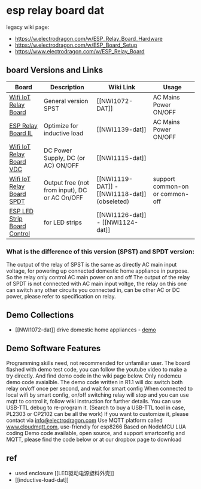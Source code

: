 # esp relay board dat

legacy wiki page:

- https://w.electrodragon.com/w/ESP_Relay_Board_Hardware
- https://w.electrodragon.com/w/ESP_Board_Setup
- https://www.electrodragon.com/w/ESP_Relay_Board


## board Versions and Links

| Board                                                                                                       | Description                                   | Wiki Link                                     | Usage                           |
| ----------------------------------------------------------------------------------------------------------- | --------------------------------------------- | --------------------------------------------- | ------------------------------- |
| [Wifi IoT Relay Board](https://www.electrodragon.com/product/wifi-iot-relay-board-based-esp8266/)           | General version SPST                          | [[NWI1072-DAT]]                               | AC Mains Power ON/OFF           |
| [ESP Relay Board IL](https://www.electrodragon.com/product/esp-relay-board-il-inductive-load/)              | Optimize for inductive load                   | [[NWI1139-dat]]                               | AC Mains Power ON/OFF           |
| [Wifi IoT Relay Board VDC](https://www.electrodragon.com/product/wifi-iot-relay-board-vdc-based-esp8266/)   | DC Power Supply, DC (or AC) ON/OFF            | [[NWI1115-dat]]                               |                                 |
| [Wifi IoT Relay Board SPDT](https://www.electrodragon.com/product/wifi-iot-relay-board-spdt-based-esp8266/) | Output free (not from input), DC or AC On/OFF | [[NWI1119-DAT]] - [[NWI1118-dat]] (obseleted) | support common-on or common-off |
| [ESP LED Strip Board Control](https://www.electrodragon.com/product/esp-led-strip-board/)                   | for LED strips                                | [[NWI1126-dat]] - [[NWI1124-dat]]             |                                 |



### What is the difference of this version (SPST) and SPDT version:

The output of the relay of SPST is the same as directly AC main input voltage, for powering up connected domestic home appliance in purpose. So the relay only control AC main power on and off
The output of the relay of SPDT is not connected with AC main input voltge, the relay on this one can switch any other circuits you connected in, can be other AC or DC power, please refer to specification on relay.

## Demo Collections 

- [[NWI1072-dat]] drive domestic home appliances - [demo](https://www.youtube.com/watch?v=Tznk1umc20M&ab_channel=ChowHe) 


## Demo Software Features
Programming skills need, not recommended for unfamiliar user.
The board flashed with demo test code, you can follow the youtube video to make a try directly. And find demo code in the wiki page below. Only nodemcu demo code avaialble.
The demo code written in R1.1 will do:
switch both relay on/off once per second, and wait for smart config
When connected to local wifi by smart config, on/off switching relay will stop and you can use mqtt to control it, follow wiki instruction for further details.
You can use USB-TTL debug to re-program it. (Search to buy a USB-TTL tool in case, PL2303 or CP2102 can be all the work)
If you want to customize it, please contact via info@electrodragon.com
Use MQTT platform called www.cloudmqtt.com, use-friendly for esp8266
Based on NodeMCU LUA coding
Demo code available, open source, and support smartconfig and MQTT, please find the code below or at our dropbox page to download

## ref 

- used enclosure [[LED驱动电源塑料外壳]]
- [[inductive-load-dat]]